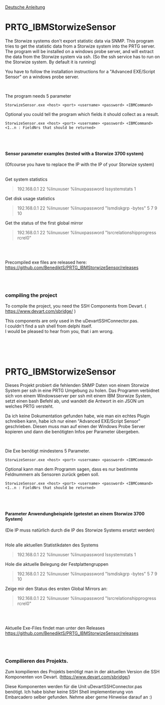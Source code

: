 [Deutsche Anleitung](#prtg_ibmstorwizesensor-1)
# PRTG_IBMStorwizeSensor  

The Storwize systems don't export statistic data via SNMP. This program tries to get the statistic data from a Storwize system into the PRTG server. The program will be installed on a windows probe server, and will extract the data from the Storwize system via ssh. (So the ssh service has to run on the Storwize system. By default it is running)

You have to follow the installation instructions for a "Advanced EXE/Script Sensor" on a windows probe server. 

<br>

The program needs 5 parameter

`StorwizeSensor.exe <host> <port> <username> <password> <IBMCommand>`

Optional you could tell the program which fields it should collect as a result.</br>

`StorwizeSensor.exe <host> <port> <username> <password> <IBMCommand> <1..n : FieldNrs that should be returned> `

<br><br>


#### Sensor parameter examples (tested with a Storwize 3700 system)
(Ofcourse you have to replace the IP with the IP of your Storwize system)
<br><br>

Get system statistics
> 192.168.0.1 22 %linuxuser %linuxpassword lssystemstats 1 

Get disk usage statistics
> 192.168.0.1 22 %linuxuser %linuxpassword "lsmdiskgrp -bytes" 5 7 9 10 

Get the status of the first global mirror
> 192.168.0.1 22 %linuxuser %linuxpassword "lsrcrelationshipprogress rcrel0"


<br><br>

Precompiled exe files are released here: https://github.com/BenediktS/PRTG_IBMStorwizeSensor/releases

<br>

<br>

### compiling the project

To compile the project, you need the SSH Components from Devart. ( https://www.devart.com/sbridge/ )

This components are only used in the uDevartSSHConnector.pas. <br>
I couldn't find a ssh shell from delphi itself. <br>
I would be pleased to hear from you, that i am wrong. <br>

<br>

<br>

<br>


# <a name="Anleitung_Deutsch"></a>PRTG_IBMStorwizeSensor 

Dieses Projekt probiert die fehlenden SNMP Daten von einem Storwize System per ssh in eine PRTG Umgebung zu holen. 
Das Programm verbidnet sich von einem Windowsserver per ssh mit einem IBM Storwize System, setzt einen bash Befehl ab, und wandelt die Antwort in ein JSON um welches PRTG versteht. 

Da ich keine Dokumentation gefunden habe, wie man ein echtes Plugin schreiben kann, habe ich nur einen "Advanced EXE/Script Sensor" geschrieben. Diesen muss man auf einen der Windows Probe Server kopieren und dann die benötigten Infos per Parameter übergeben. 


<br>

Die Exe benötigt mindestens 5 Parameter.

`StorwizeSensor.exe <host> <port> <username> <password> <IBMCommand>`

Optional kann man dem Programm sagen, dass es nur bestimmte Feldnummern als Sensoren zurück geben soll.</br>

`StorwizeSensor.exe <host> <port> <username> <password> <IBMCommand> <1..n : FieldNrs that should be returned> `

<br><br>


#### Parameter Anwendungbeispiele (getestet an einem Storwize 3700 System)
(Die IP muss natürlich durch die IP des Storwize Systems ersetzt werden)
<br><br>

Hole alle aktuellen Statistikdaten des Systems 
> 192.168.0.1 22 %linuxuser %linuxpassword lssystemstats 1 

Hole die aktuelle Belegung der Festplattengruppen 
> 192.168.0.1 22 %linuxuser %linuxpassword "lsmdiskgrp -bytes" 5 7 9 10 

Zeige mir den Status des ersten Global Mirrors an: 
> 192.168.0.1 22 %linuxuser %linuxpassword "lsrcrelationshipprogress rcrel0"


<br><br>

Aktuelle Exe-Files findet man unter den Releases https://github.com/BenediktS/PRTG_IBMStorwizeSensor/releases

<br>

<br>

### Compilieren des Projekts.

Zum kompilieren des Projekts benötigt man in der aktuellen Version die SSH Komponenten von Devart.
(https://www.devart.com/sbridge/)

Diese Komponenten werden für die Unit uDevartSSHConnector.pas benötigt. 
Ich habe bisher keine SSH Shell implementierung von Embarcadero selber gefunden. 
Nehme aber gerne Hinweise darauf an :) 

